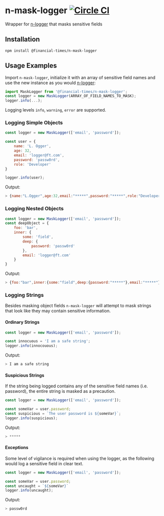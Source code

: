 # n-mask-logger [![Circle CI](https://circleci.com/gh/Financial-Times/n-mask-logger.svg?style=svg)](https://circleci.com/gh/Financial-Times/n-mask-logger)

Wrapper for [n-logger](https://github.com/Financial-Times/n-logger) that masks sensitive fields

## Installation

    npm install @financial-times/n-mask-logger

## Usage Examples

Import `n-mask-logger`, initialize it with an array of sensitive field names and use the new instance as you would [n-logger](https://github.com/Financial-Times/n-logger):

```javascript
import MaskLogger from '@financial-times/n-mask-logger';
const logger = new MaskLogger(ARRAY_OF_FIELD_NAMES_TO_MASK);
logger.info(...);
```

Logging levels `info`, `warning`, `error` are supported.

### Logging Simple Objects
```javascript
const logger = new MaskLogger(['email', 'password']);

const user = {
	name: 'L. Ogger',
	age: 32,
	email: 'logger@ft.com',
	password: 'passw0rd',
	role: 'Developer'
}

logger.info(user);
```
Output:
```javascript
> {name:"L.Ogger",age:32,email:"*****",password:"*****",role:"Developer"}
```

### Logging Nested Objects
```javascript
const logger = new MaskLogger(['email', 'password']);
const deepObject = {
	foo: 'bar',
	inner: {
		some: 'field',
		deep: {
			password: 'passw0rd'
		},
		email: 'logger@ft.com'
	}
}
```
Output:
```javascript
> {foo:"bar",inner:{some:"field",deep:{password:"*****"},email:"*****"}}
```

### Logging Strings

Besides masking object fields `n-mask-logger` will attempt to mask strings that look like they may contain sensitive information.

#### Ordinary Strings
```javascript
const logger = new MaskLogger(['email', 'password']);

const innocuous = 'I am a safe string';
logger.info(innocouous);
```
Output:
```javascript
> I am a safe string
```

#### Suspicious Strings
If the string being logged contains any of the sensitive field names (i.e. password), the entire string is masked as a precaution.
```javascript
const logger = new MaskLogger(['email', 'password']);

const someVar = user.password;
const suspicious = `The user password is ${someVar}`;
logger.info(suspicious);
```
Output:
```javascript
> *****
```

#### Exceptions
Some level of vigilance is required when using the logger, as the following would log a sensitive field in clear text.
```javascript
const logger = new MaskLogger(['email', 'password']);

const someVar = user.password;
const uncaught = `${someVar}`
logger.info(uncaught);
```
Output:
```javascript
> passw0rd
```
